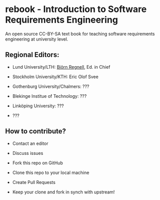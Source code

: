 # rebook - Introduction to Software Requirements Engineering

An open source CC-BY-SA text book for teaching software requirements engineering at university level.


## Regional Editors:

* Lund University/LTH: [Björn Regnell](http://cs.lth.se/bjornregnell/), Ed. in Chief

* Stockholm University/KTH: Eric Olof Svee

* Gothenburg University/Chalmers: ???

* Blekinge Institue of Technology: ???

* Linköping University: ???

* ???


## How to contribute?

* Contact an editor

* Discuss issues

* Fork this repo on GitHub

* Clone this repo to your local machine

* Create Pull Requests

* Keep your clone and fork in synch with upstream!



